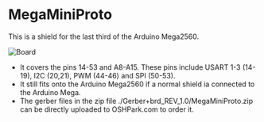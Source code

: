 MegaMiniProto
============

This is a shield for the last third of the Arduino Mega2560.

![Board](https://raw.github.com/TMuel1123/MiniProjects/master/MegaMiniProto/img.png)

* It covers the pins 14-53 and A8-A15. These pins include USART 1-3 (14-19), I2C (20,21), PWM (44-46) and SPI (50-53).
* It still fits onto the Arduino Mega2560 if a normal shield ia connected to the Arduino Mega.
* The gerber files in the zip file ./Gerber+brd_REV_1.0/MegaMiniProto.zip can be directly uploaded to OSHPark.com to order it.

